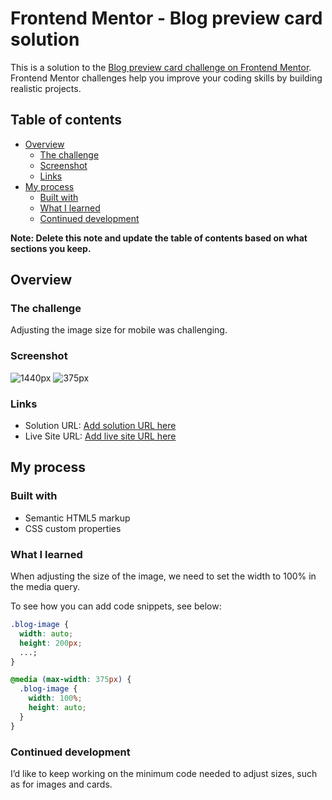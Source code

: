 # Frontend Mentor - Blog preview card solution

This is a solution to the [Blog preview card challenge on Frontend Mentor](https://www.frontendmentor.io/challenges/blog-preview-card-ckPaj01IcS). Frontend Mentor challenges help you improve your coding skills by building realistic projects.

## Table of contents

- [Overview](#overview)
  - [The challenge](#the-challenge)
  - [Screenshot](#screenshot)
  - [Links](#links)
- [My process](#my-process)
  - [Built with](#built-with)
  - [What I learned](#what-i-learned)
  - [Continued development](#continued-development)

**Note: Delete this note and update the table of contents based on what sections you keep.**

## Overview

### The challenge

Adjusting the image size for mobile was challenging.

### Screenshot

![1440px](./screenshot.jpg)
![375px](./screenshot.jpg)

### Links

- Solution URL: [Add solution URL here](https://github.com/Ayako-Yokoe/blog-preview-card)
- Live Site URL: [Add live site URL here](https://blog-preview-card-ashy-one.vercel.app/)

## My process

### Built with

- Semantic HTML5 markup
- CSS custom properties

### What I learned

When adjusting the size of the image, we need to set the width to 100% in the media query.

To see how you can add code snippets, see below:

```css
.blog-image {
  width: auto;
  height: 200px;
  ...;
}
```

```css
@media (max-width: 375px) {
  .blog-image {
    width: 100%;
    height: auto;
  }
}
```

### Continued development

I’d like to keep working on the minimum code needed to adjust sizes, such as for images and cards.
